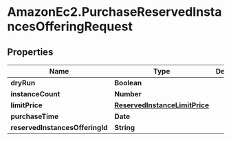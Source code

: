 # AmazonEc2.PurchaseReservedInstancesOfferingRequest

## Properties

Name | Type | Description | Notes
------------ | ------------- | ------------- | -------------
**dryRun** | **Boolean** |  | [optional] 
**instanceCount** | **Number** |  | 
**limitPrice** | [**ReservedInstanceLimitPrice**](ReservedInstanceLimitPrice.md) |  | [optional] 
**purchaseTime** | **Date** |  | [optional] 
**reservedInstancesOfferingId** | **String** |  | 


